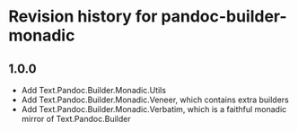 # Revision history for pandoc-builder-monadic

## 1.0.0

* Add Text.Pandoc.Builder.Monadic.Utils
* Add Text.Pandoc.Builder.Monadic.Veneer, which contains extra builders
* Add Text.Pandoc.Builder.Monadic.Verbatim, which is a faithful monadic mirror of Text.Pandoc.Builder
